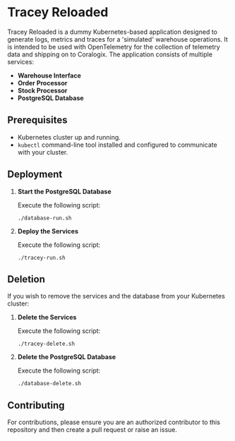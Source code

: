 # Tracey Reloaded

Tracey Reloaded is a dummy Kubernetes-based application designed to generate logs, metrics and traces for a 'simulated' warehouse operations. It is intended to be used with OpenTelemetry for the collection of telemetry data and shipping on to Coralogix. The application consists of multiple services: 

- **Warehouse Interface**
- **Order Processor**
- **Stock Processor**
- **PostgreSQL Database**


## Prerequisites

- Kubernetes cluster up and running.
- `kubectl` command-line tool installed and configured to communicate with your cluster.

## Deployment

1. **Start the PostgreSQL Database**

   Execute the following script:
   ```
   ./database-run.sh
   ```

2. **Deploy the Services**

   Execute the following script:
   ```
   ./tracey-run.sh
   ```

## Deletion

If you wish to remove the services and the database from your Kubernetes cluster:

1. **Delete the Services**

   Execute the following script:
   ```
   ./tracey-delete.sh
   ```

2. **Delete the PostgreSQL Database**

   Execute the following script:
   ```
   ./database-delete.sh
   ```

## Contributing

For contributions, please ensure you are an authorized contributor to this repository and then create a pull request or raise an issue.